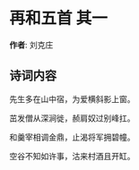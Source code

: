 # 再和五首  其一

**作者**: 刘克庄

## 诗词内容

先生多在山中宿，为爱横斜影上窗。

茁发僧从深涧徙，赪肩奴过别峰扛。

和羹宰相调金鼎，止渴将军拥碧幢。

空谷不知如许事，沽来村酒且开缸。

